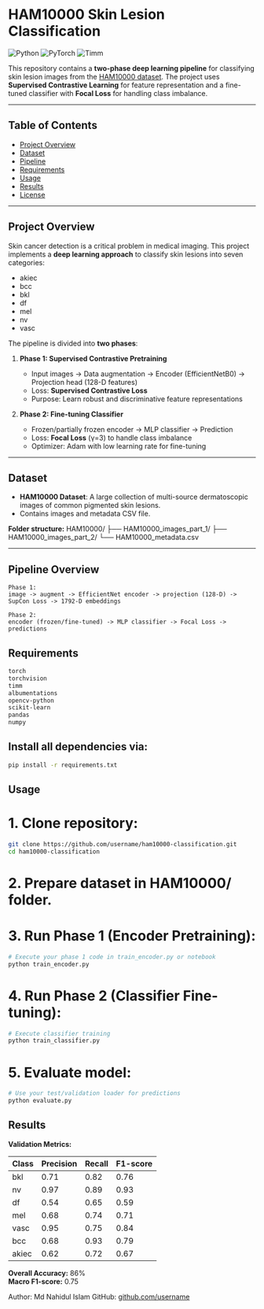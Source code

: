 # HAM10000 Skin Lesion Classification

![Python](https://img.shields.io/badge/Python-3.11-blue) ![PyTorch](https://img.shields.io/badge/PyTorch-1.15-red) ![Timm](https://img.shields.io/badge/timm-0.9-green)

This repository contains a **two-phase deep learning pipeline** for classifying skin lesion images from the [HAM10000 dataset](https://www.kaggle.com/datasets/kmader/skin-cancer-mnist-ham10000). The project uses **Supervised Contrastive Learning** for feature representation and a fine-tuned classifier with **Focal Loss** for handling class imbalance.

---

## Table of Contents
- [Project Overview](#project-overview)
- [Dataset](#dataset)
- [Pipeline](#pipeline)
- [Requirements](#requirements)
- [Usage](#usage)
- [Results](#results)
- [License](#license)

---

## Project Overview
Skin cancer detection is a critical problem in medical imaging. This project implements a **deep learning approach** to classify skin lesions into seven categories:  

- akiec  
- bcc  
- bkl  
- df  
- mel  
- nv  
- vasc  

The pipeline is divided into **two phases**:

1. **Phase 1: Supervised Contrastive Pretraining**
   - Input images → Data augmentation → Encoder (EfficientNetB0) → Projection head (128-D features)  
   - Loss: **Supervised Contrastive Loss**  
   - Purpose: Learn robust and discriminative feature representations

2. **Phase 2: Fine-tuning Classifier**
   - Frozen/partially frozen encoder → MLP classifier → Prediction  
   - Loss: **Focal Loss** (γ=3) to handle class imbalance  
   - Optimizer: Adam with low learning rate for fine-tuning

---

## Dataset
- **HAM10000 Dataset**: A large collection of multi-source dermatoscopic images of common pigmented skin lesions.  
- Contains images and metadata CSV file.  

**Folder structure:**
HAM10000/
├── HAM10000_images_part_1/
├── HAM10000_images_part_2/
└── HAM10000_metadata.csv

---

## Pipeline Overview
```text
Phase 1:
image -> augment -> EfficientNet encoder -> projection (128-D) -> SupCon Loss -> 1792-D embeddings

Phase 2:
encoder (frozen/fine-tuned) -> MLP classifier -> Focal Loss -> predictions
```

## Requirements
```bash
torch
torchvision
timm
albumentations
opencv-python
scikit-learn
pandas
numpy
```

## Install all dependencies via:
```bash
pip install -r requirements.txt
```


## Usage
# 1. Clone repository:
```bash
git clone https://github.com/username/ham10000-classification.git
cd ham10000-classification
```
# 2. Prepare dataset in HAM10000/ folder.
# 3. Run Phase 1 (Encoder Pretraining):
```bash
# Execute your phase 1 code in train_encoder.py or notebook
python train_encoder.py
```
# 4. Run Phase 2 (Classifier Fine-tuning):
```bash
# Execute classifier training
python train_classifier.py
```
# 5. Evaluate model:
```bash
# Use your test/validation loader for predictions
python evaluate.py
```

## Results

**Validation Metrics:**

| Class  | Precision | Recall | F1-score |
|--------|-----------|--------|----------|
| bkl    | 0.71      | 0.82   | 0.76     |
| nv     | 0.97      | 0.89   | 0.93     |
| df     | 0.54      | 0.65   | 0.59     |
| mel    | 0.68      | 0.74   | 0.71     |
| vasc   | 0.95      | 0.75   | 0.84     |
| bcc    | 0.68      | 0.93   | 0.79     |
| akiec  | 0.62      | 0.72   | 0.67     |

**Overall Accuracy:** 86%  
**Macro F1-score:** 0.75






Author: Md Nahidul Islam
GitHub: [github.com/username](https://github.com/leon-dream1)







